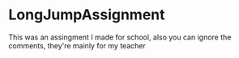 # LongJumpAssignment 
This was an assingment I made for school, also you can ignore the comments, they're mainly for my teacher
